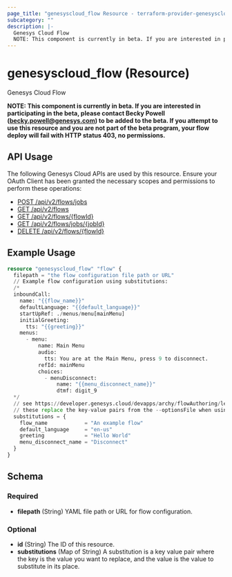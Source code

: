 ```yaml
---
page_title: "genesyscloud_flow Resource - terraform-provider-genesyscloud"
subcategory: ""
description: |-
  Genesys Cloud Flow
  NOTE: This component is currently in beta. If you are interested in participating in the beta, please contact Becky Powell (becky.powell@genesys.com) to be added to the beta. If you attempt to use this resource and you are not part of the beta program, your flow deploy will fail with HTTP status 403, no permissions.
---
```

# genesyscloud_flow (Resource)

Genesys Cloud Flow

**NOTE: This component is currently in beta. If you are interested in participating in the beta, please contact Becky Powell (becky.powell@genesys.com) to be added to the beta. If you attempt to use this resource and you are not part of the beta program, your flow deploy will fail with HTTP status 403, no permissions.**

## API Usage
The following Genesys Cloud APIs are used by this resource. Ensure your OAuth Client has been granted the necessary scopes and permissions to perform these operations:

* [POST /api/v2/flows/jobs](https://developer.mypurecloud.com/api/rest/v2/architect/#post-api-v2-flows-jobs)
* [GET /api/v2/flows](https://developer.genesys.cloud/api/rest/v2/architect/#get-api-v2-flows)
* [GET /api/v2/flows/{flowId}](https://developer.genesys.cloud/api/rest/v2/architect/#get-api-v2-flows--flowId-)
* [GET /api/v2/flows/jobs/{jobId}](https://developer.mypurecloud.com/api/rest/v2/architect/#get-api-v2-flows-jobs--jobId-)
* [DELETE /api/v2/flows/{flowId}](https://developer.genesys.cloud/api/rest/v2/architect/#delete-api-v2-flows--flowId-)

## Example Usage

```terraform
resource "genesyscloud_flow" "flow" {
  filepath = "the flow configuration file path or URL"
  // Example flow configuration using substitutions:
  /*
  inboundCall:
    name: "{{flow_name}}"
    defaultLanguage: "{{default_language}}"
    startUpRef: ./menus/menu[mainMenu]
    initialGreeting:
      tts: "{{greeting}}"
    menus:
      - menu:
          name: Main Menu
          audio:
            tts: You are at the Main Menu, press 9 to disconnect.
          refId: mainMenu
          choices:
            - menuDisconnect:
                name: "{{menu_disconnect_name}}"
                dtmf: digit_9
  */
  // see https://developer.genesys.cloud/devapps/archy/flowAuthoring/lesson_07_substitutions
  // these replace the key-value pairs from the --optionsFile when using the archy CLI
  substitutions = {
    flow_name            = "An example flow"
    default_language     = "en-us"
    greeting             = "Hello World"
    menu_disconnect_name = "Disconnect"
  }
}
```

<!-- schema generated by tfplugindocs -->
## Schema

### Required

- **filepath** (String) YAML file path or URL for flow configuration.

### Optional

- **id** (String) The ID of this resource.
- **substitutions** (Map of String) A substitution is a key value pair where the key is the value you want to replace, and the value is the value to substitute in its place.

